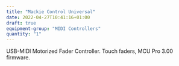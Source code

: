 ```yaml
---
title: "Mackie Control Universal"
date: 2022-04-27T10:41:16+01:00
draft: true
equipment-group: "MIDI Controllers"
quantity: "1"
---
```


USB-MIDI Motorized Fader Controller. Touch faders, MCU Pro 3.00 firmware. 